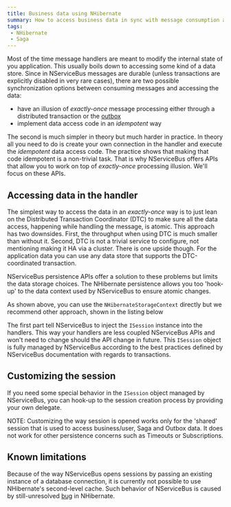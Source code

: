 ```yaml
---
title: Business data using NHibernate
summary: How to access business data in sync with message consumption and modifications to NServiceBus-controlled data.
tags:
 - NHibernate
 - Saga
---
```


Most of the time message handlers are meant to modify the internal state of you application. This usually boils down to accessing some kind of a data store. Since in NServiceBus messages are durable (unless transactions are explicitly disabled in very rare cases), there are two possible synchronization options between consuming messages and accessing the data:

 * have an illusion of *exactly-once* message processing either through a distributed transaction or the [outbox](/nservicebus/outbox/)
 * implement data access code in an *idempotent* way

The second is much simpler in theory but much harder in practice. In theory all you need to do is create your own connection in the handler and execute the *idempotent* data access code. The practice shows that making that code idempotent is a non-trivial task. That is why NServiceBus offers APIs that allow you to work on top of *exactly-once* processing illusion. We'll focus on these APIs.


## Accessing data in the handler

The simplest way to access the data in an *exactly-once* way is to just lean on the Distributed Transaction Coordinator (DTC) to make sure all the data access, happening while handling the message, is atomic. This approach has two downsides. First, the throughput when using DTC is much smaller than without it. Second, DTC is not a trivial service to configure, not mentioning making it HA via a cluster. There is one upside though. For the application data you can use any data store that supports the DTC-coordinated transaction.

NServiceBus persistence APIs offer a solution to these problems but limits the data storage choices. The NHibernate persistence allows you too 'hook-up' to the data context used by NServiceBus to ensure atomic changes.

<!-- import NHibernateAccessingDataViaContext -->

As shown above, you can use the `NHibernateStorageContext` directly but we recommend other approach, shown in the listing below

<!-- import NHibernateAccessingDataDirectlyConfig -->

<!-- import NHibernateAccessingDataDirectly -->

The first part tell NServiceBus to inject the `ISession` instance into the handlers. This way your handlers are less coupled NServiceBus APIs and won't need to change should the API change in future. This `ISession` object is fully managed by NServiceBus according to the best practices defined by NServiceBus documentation with regards to transactions.


## Customizing the session

If you need some special behavior in the `ISession` object managed by NServiceBus, you can hook-up to the session creation process by providing your own delegate.

<!-- import CustomSessionCreation -->

NOTE: Customizing the way session is opened works only for the 'shared' session that is used to access business/user, Saga and Outbox data. It does not work for other persistence concerns such as Timeouts or Subscriptions.


## Known limitations

Because of the way NServiceBus opens sessions by passing an existing instance of a database connection, it is currently not possible to use NHibernate's second-level cache. Such behavior of NServiceBus is caused by still-unresolved [bug](https://nhibernate.jira.com/browse/NH-3023) in NHibernate. 
